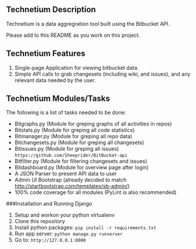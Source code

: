 Technetium Description
----------------------

Technetium is a data aggregration tool built using the Bitbucket API.

Please add to this README as you work on this project.

Technetium Features
-------------------
1. Single-page Application for viewing bitbucket data.
2. Simple API calls to grab changesets (including wiki, and issues), 
   and any relevant data needed by the user.


Technetium Modules/Tasks
------------------------
The following is a list of tasks needed to be done:

* Bitgraphs.py (Module for greping graphs of all activities in repos)
* Bitstats.py (Module for greping all code statistics)
* Bitmanager.py (Module for greping all repo data)
* Bitchangesets.py (Module for greping all changesets)
* Bitissues.py (Module for greping all issues)
		`https://github.com/Sheeprider/BitBucket-api`
* Bitfilter.py (Module for filtering changesets and issues)
* Bitdashboard.py (Module for overview page after login)
* A JSON Parser to present API data to user
* Admin UI Bootstrap (already decided to match http://startbootstrap.com/templates/sb-admin/) 
* 100% code coverage for all modules (PyLint is also recommended) 


###Installation and Running Django
1. Setup and workon your python virtualenv
2. Clone this repository
3. Install python packages: `pip install -r requirements.txt`
4. Run app server: `python manage.py runserver`
5. Go to: `http://127.0.0.1:8000`
